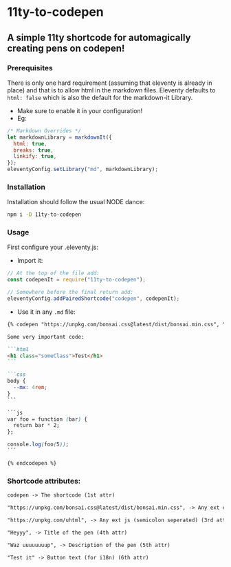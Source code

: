 # 11ty-to-codepen

## A simple 11ty shortcode for automagically creating pens on codepen!

### Prerequisites

There is only one hard requirement (assuming that eleventy is already in place) and that is to allow html in the markdown files.
Eleventy defaults to `html: false` which is also the default for the markdown-it Library.

- Make sure to enable it in your configuration!
- Eg:

```js
/* Markdown Overrides */
let markdownLibrary = markdownIt({
  html: true,
  breaks: true,
  linkify: true,
});
eleventyConfig.setLibrary("md", markdownLibrary);
```

### Installation

Installation should follow the usual NODE dance:

```bash
npm i -D 11ty-to-codepen
```

### Usage

First configure your .eleventy.js:

- Import it:

```js
// At the top of the file add:
const codepenIt = require("11ty-to-codepen");

// Somewhere before the final return add:
eleventyConfig.addPairedShortcode("codepen", codepenIt);
```

- Use it in any `.md` file:

````md
{% codepen "https://unpkg.com/bonsai.css@latest/dist/bonsai.min.css", "https://unpkg.com/uhtml", "Heyyy", "Waz uuuuuuuup", "Test it" %}

Some very important code:

```html
<h1 class="someClass">Test</h1>
```

```css
body {
  --mx: 4rem;
}
```

```js
var foo = function (bar) {
  return bar * 2;
};

console.log(foo(5));
```

{% endcodepen %}
````

### Shortcode attributes:

```md
codepen -> The shortcode (1st attr)

"https://unpkg.com/bonsai.css@latest/dist/bonsai.min.css", -> Any ext css (semicolon seperated) (2nd attr)

"https://unpkg.com/uhtml", -> Any ext js (semicolon seperated) (3rd attr)

"Heyyy", -> Title of the pen (4th attr)

"Waz uuuuuuuup", -> Description of the pen (5th attr)

"Test it" -> Button text (for i18n) (6th attr)
```
